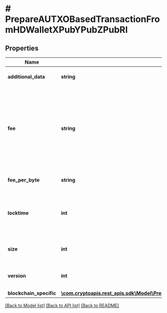 # # PrepareAUTXOBasedTransactionFromHDWalletXPubYPubZPubRI

## Properties

Name | Type | Description | Notes
------------ | ------------- | ------------- | -------------
**additional_data** | **string** | Representation of the additional data | [optional]
**fee** | **string** | When isConfirmed is True - Defines the amount of the transaction fee When isConfirmed is False - For ETH-based blockchains this attribute represents the max fee value. |
**fee_per_byte** | **string** | Defines the fee per byte value | [optional]
**locktime** | **int** | Represents the time at which a particular transaction can be added to the blockchain. |
**size** | **int** | Represents the total size of this transaction. |
**version** | **int** | Representation of the transaction&#39;s version | [optional]
**blockchain_specific** | [**\com.cryptoapis.rest_apis.sdk\Model\PrepareAUTXOBasedTransactionFromHDWalletXPubYPubZPubRIBS**](PrepareAUTXOBasedTransactionFromHDWalletXPubYPubZPubRIBS.md) |  |

[[Back to Model list]](../../README.md#models) [[Back to API list]](../../README.md#endpoints) [[Back to README]](../../README.md)
